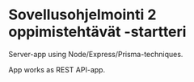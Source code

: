 # Sovellusohjelmointi 2 oppimistehtävät -startteri

Server-app using Node/Express/Prisma-techniques.

App works as REST API-app.